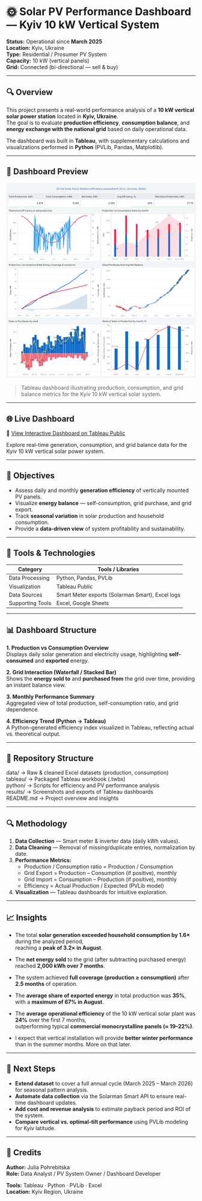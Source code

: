 # 🌞 Solar PV Performance Dashboard — Kyiv 10 kW Vertical System  

**Status:** Operational since **March 2025**  
**Location:** Kyiv, Ukraine  
**Type:** Residential / Prosumer PV System  
**Capacity:** 10 kW (vertical panels)  
**Grid:** Connected (bi-directional — sell & buy)  

---

## 🔍 Overview  

This project presents a real-world performance analysis of a **10 kW vertical solar power station** located in **Kyiv, Ukraine**.  
The goal is to evaluate **production efficiency**, **consumption balance**, and **energy exchange with the national grid** based on daily operational data.

The dashboard was built in **Tableau**, with supplementary calculations and visualizations performed in **Python** (PVLib, Pandas, Matplotlib).

---

## 📸 Dashboard Preview  

![SPS Dashboard](results/SPS_Dashboard.png)

> Tableau dashboard illustrating production, consumption, and grid balance metrics for the Kyiv 10 kW vertical solar system.

---

## 🌐 Live Dashboard

🔗 [View Interactive Dashboard on Tableau Public](https://public.tableau.com/views/10kWSolarPanelStationefficiencyassessmentKyivUkraine2025/SPSDashboard?:language=en-US&:sid=&:redirect=auth&:display_count=n&:origin=viz_share_link)

Explore real-time generation, consumption, and grid balance data for the Kyiv 10 kW vertical solar power system.

---

## 🎯 Objectives  

- Assess daily and monthly **generation efficiency** of vertically mounted PV panels.  
- Visualize **energy balance** — self-consumption, grid purchase, and grid export.  
- Track **seasonal variation** in solar production and household consumption.  
- Provide a **data-driven view** of system profitability and sustainability.

---

## 🧠 Tools & Technologies  

| Category | Tools / Libraries |
|-----------|------------------|
| Data Processing | Python, Pandas, PVLib |
| Visualization | Tableau Public |
| Data Sources | Smart Meter exports (Solarman Smart), Excel logs |
| Supporting Tools | Excel, Google Sheets |

---

## 📊 Dashboard Structure  

**1. Production vs Consumption Overview**  
Displays daily solar generation and electricity usage, highlighting **self-consumed** and **exported** energy.  

**2. Grid Interaction (Waterfall / Stacked Bar)**  
Shows the **energy sold to** and **purchased from** the grid over time, providing an instant balance view.  

**3. Monthly Performance Summary**  
Aggregated view of total production, self-consumption ratio, and grid dependence.  

**4. Efficiency Trend (Python → Tableau)**  
A Python-generated efficiency index visualized in Tableau, reflecting actual vs. theoretical output.

---

## 📂 Repository Structure  

data/           → Raw & cleaned Excel datasets (production, consumption)  
tableau/        → Packaged Tableau workbook (.twbx)  
python/         → Scripts for efficiency and PV performance analysis  
results/        → Screenshots and exports of Tableau dashboards  
README.md       → Project overview and insights  

---

## 🔍 Methodology  

1. **Data Collection** — Smart meter & inverter data (daily kWh values).  
2. **Data Cleaning** — Removal of missing/duplicate entries, normalization by date.  
3. **Performance Metrics:**  
   - Production / Consumption ratio = Production / Consumption 
   - Grid Export = Production – Consumption (if positive), monthly  
   - Grid Import = Consumption – Production (if positive), monthly  
   - Efficiency = Actual Production / Expected (PVLib model)  
4. **Visualization** — Tableau dashboards for intuitive exploration.  

---

## 📈 Insights  

- The total **solar generation exceeded household consumption by 1.6×** during the analyzed period,  
  reaching a **peak of 3.2× in August**.  

- The **net energy sold** to the grid (after subtracting purchased energy) reached **2,000 kWh over 7 months**.  

- The system achieved **full coverage (production ≥ consumption)** after **2.5 months** of operation.  

- The **average share of exported energy** in total production was **35%**,  
  with a **maximum of 67% in August**.  

- The **average operational efficiency** of the 10 kW vertical solar plant was **24%** over the first 7 months,  
  outperforming typical **commercial monocrystalline panels (≈ 19–22%)**.

- I expect that vertical installation will provide **better winter performance** than in the summer months.
  More on that later.
  
---

## 🚀 Next Steps  

- **Extend dataset** to cover a full annual cycle (March 2025 – March 2026) for seasonal pattern analysis.  
- **Automate data collection** via the Solarman Smart API to ensure real-time dashboard updates.  
- **Add cost and revenue analysis** to estimate payback period and ROI of the system.  
- **Compare vertical vs. optimal-tilt performance** using PVLib modeling for Kyiv latitude.  

---

## 📎 Credits  

**Author:** Julia Pohrebitska  
**Role:** Data Analyst / PV System Owner / Dashboard Developer  

**Tools:** Tableau · Python · PVLib · Excel  
**Location:** Kyiv Region, Ukraine  

